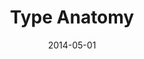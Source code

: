 ---
date: '2014-05-01'
title: Type Anatomy
description: 'Type Anatomy is a web project created to help students learn the anatomy of typography. The website is an index of different typography terms. The site also includes a quiz to test your knowledge of typography. This project utilizes <strong>JavaScript, HTML5, and SASS.</strong>'
image_url: 'mockup.png'
image_alt: 'Type Anatomy Website on computer, tablet, and phone.'
link_1_copy: 'Visit Site'
link_1_link: 'https://ndiesslin.com/type-anatomy/'
link_2_copy: 'View Documentation'
link_2_link: 'https://ndiesslin.com/docs/type-anatomy-documentation.pdf'
---